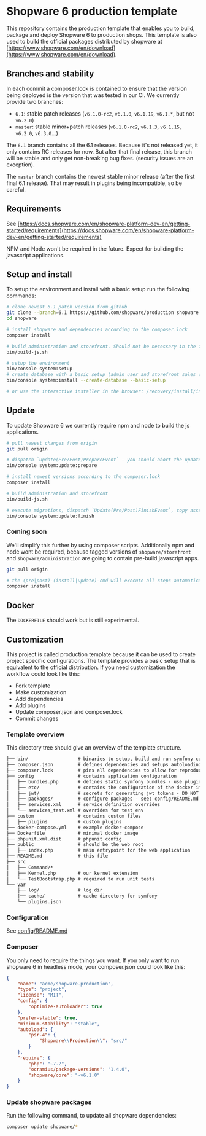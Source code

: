 # Shopware 6 production template

This repository contains the production template that enables you to build,
package and deploy Shopware 6 to production shops. This template is also used
to build the official packages distributed by shopware at [https://www.shopware.com/en/download](https://www.shopware.com/en/download).

## Branches and stability

In each commit a composer.lock is contained to ensure that the version being
deployed is the version that was tested in our CI. We currently provide two
branches:
- `6.1`: stable patch releases (`v6.1.0-rc2`, `v6.1.0`, `v6.1.19`, `v6.1.*`, but not `v6.2.0`)
- `master`: stable minor+patch releases (`v6.1.0-rc2`, `v6.1.3`, `v6.1.15`, `v6.2.0`, `v6.3.0`...)

The `6.1` branch contains all the 6.1 releases. Because it's not released yet,
it only contains RC releases for now. But after that final release, this branch will
be stable and only get non-breaking bug fixes. (security issues are an exception).

The `master` branch contains the newest stable minor release (after the first final 6.1 release).
That may result in plugins being incompatible, so be careful.

## Requirements

See [https://docs.shopware.com/en/shopware-platform-dev-en/getting-started/requirements](https://docs.shopware.com/en/shopware-platform-dev-en/getting-started/requirements)

NPM and Node won't be required in the future. Expect for building the 
javascript applications.

## Setup and install

To setup the environment and install with a basic setup run the following commands:

```bash
# clone newest 6.1 patch version from github 
git clone --branch=6.1 https://github.com/shopware/production shopware
cd shopware

# install shopware and dependencies according to the composer.lock 
composer install

# build administration and storefront. Should not be necessary in the future 
bin/build-js.sh

# setup the environment
bin/console system:setup
# create database with a basic setup (admin user and storefront sales channel)
bin/console system:install --create-database --basic-setup

# or use the interactive installer in the browser: /recovery/install/index.php
```

## Update

To update Shopware 6 we currently require npm and node to build the js applications.

```bash
# pull newest changes from origin
git pull origin

# dispatch `Update(Pre/Post)PrepareEvent` - you should abort the update if this command returns a non-zero return code 
bin/console system:update:prepare

# install newest versions according to the composer.lock
composer install

# build administration and storefront 
bin/build-js.sh

# execute migrations, dispatch `Update(Pre/Post)FinishEvent`, copy assets 
bin/console system:update:finish
```

### Coming soon

We'll simplify this further by using composer scripts. Additionally npm and node 
wont be required, because tagged versions of `shopware/storefront` and
`shopware/administration` are going to contain pre-build javascript apps. 

```bash
git pull origin

# the (pre|post)-(install|update)-cmd will execute all steps automatically
composer install
```

## Docker

The `DOCKERFILE` should work but is still experimental.


## Customization

This project is called production template because it can be used to 
create project specific configurations. The template provides a basic setup
that is equivalent to the official distribution. If you need customization
the workflow could look like this:
* Fork template
* Make customization
* Add dependencies
* Add plugins
* Update composer.json and composer.lock
* Commit changes

### Template overview

This directory tree should give an overview of the template structure.

```txt
├── bin/                  # binaries to setup, build and run symfony console commands 
├── composer.json         # defines dependencies and setups autoloading
├── composer.lock         # pins all dependencies to allow for reproducible installs
├── config                # contains application configuration
│   ├── bundles.php       # defines static symfony bundles - use plugins for dynamic bundles
│   ├── etc/              # contains the configuration of the docker image
│   ├── jwt/              # secrets for generating jwt tokens - DO NOT COMMIT these secrets
│   ├── packages/         # configure packages - see: config/README.md
│   ├── services.xml      # service definition overrides
│   └── services_test.xml # overrides for test env
├── custom                # contains custom files
│   ├── plugins           # custom plugins
├── docker-compose.yml    # example docker-compose
├── Dockerfile            # minimal docker image
├── phpunit.xml.dist      # phpunit config
├── public                # should be the web root
│   ├── index.php         # main entrypoint for the web application
├── README.md             # this file
├── src
│   ├── Command/*
│   ├── Kernel.php        # our kernel extension
│   └── TestBootstrap.php # required to run unit tests
└── var
    ├── log/              # log dir
    |── cache/            # cache directory for symfony
    └── plugins.json
```

### Configuration

See [config/README.md](config/README.md)

### Composer

You only need to require the things you want. If you only want to run shopware 6 in headless mode, your composer.json could look like this:

```json
{
    "name": "acme/shopware-production",
    "type": "project",
    "license": "MIT",
    "config": {
        "optimize-autoloader": true
    },
    "prefer-stable": true,
    "minimum-stability": "stable",
    "autoload": {
        "psr-4": {
            "Shopware\\Production\\": "src/"
        }
    },
    "require": {
        "php": "~7.2",
        "ocramius/package-versions": "1.4.0",
        "shopware/core": "~v6.1.0"
    }
}
```

### Update shopware packages

Run the following command, to update all shopware dependencies:
```bash
composer update shopware/*
```

